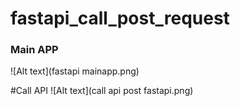 # fastapi_call_post_request

### Main APP
![Alt text](fastapi mainapp.png)

#Call API
![Alt text](call api post fastapi.png)

